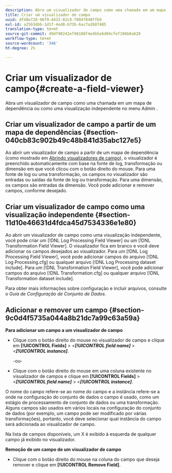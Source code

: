 ```yaml
---
description: Abra um visualizador de campo como uma chamada em um mapa de dependência ou como uma visualização independente no menu Admin .
title: Criar um visualizador de campo
uuid: df48e728-96f9-4432-82c8-f8047840ffb9
exl-id: a2563dbb-1d1f-4ed8-b73b-6ac7a2687405
translation-type: tm+mt
source-git-commit: d9df90242ef96188f4e4b5e6d04cfef196b0a628
workflow-type: tm+mt
source-wordcount: '346'
ht-degree: 2%

---
```


# Criar um visualizador de campo{#create-a-field-viewer}

Abra um visualizador de campo como uma chamada em um mapa de dependência ou como uma visualização independente no menu Admin .

## Criar um visualizador de campo a partir de um mapa de dependências {#section-040cb83c902b49c48b841d35abc127e5}

Ao abrir um visualizador de campo a partir de um mapa de dependência (como mostrado em [Abrindo visualizadores de campo](../../../../../home/c-get-started/c-admin-intrf/c-dataset-mgrs/c-dep-maps/c-opn-field-vwrs.md#concept-0f0738ac50804a33818487222c337c27)), o visualizador é preenchido automaticamente com base na fonte de log, transformação ou dimensão em que você clicou com o botão direito do mouse. Para uma fonte de log ou uma transformação, os campos no visualizador são entradas ou saídas da fonte de log ou transformação. Para uma dimensão, os campos são entradas da dimensão. Você pode adicionar e remover campos, conforme desejado.

## Criar um visualizador de campo como uma visualização independente {#section-11d10e46631d4fdca45d7534336e1e80}

Ao abrir um visualizador de campo como uma visualização independente, você pode criar um [!DNL Log Processing Field Viewer] ou um [!DNL Transformation Field Viewer]. O visualizador fica em branco e você deve adicionar os campos desejados ao visualizador. Para um [!DNL Log Processing Field Viewer], você pode adicionar campos do arquivo [!DNL Log Processing.cfg] ou qualquer arquivo [!DNL Log Processing dataset include]. Para um [!DNL Transformation Field Viewer], você pode adicionar campos do arquivo [!DNL Transformation.cfg] ou qualquer arquivo [!DNL Transformation dataset include].

Para obter mais informações sobre configuração e incluir arquivos, consulte o *Guia de Configuração de Conjunto de Dados*.

## Adicionar e remover um campo {#section-9c0d4f5735a044a8b21dc7a99c63a59a}

**Para adicionar um campo a um visualizador de campo**

* Clique com o botão direito do mouse no visualizador de campo e clique em **[!UICONTROL Fields]** > *&lt;**[!UICONTROL field name]*** > *&lt;**[!UICONTROL instance]***.

   -ou-

* Clique com o botão direito do mouse em uma coluna existente no visualizador de campos e clique em **[!UICONTROL Fields]** > *&lt;**[!UICONTROL field name]*** > *&lt;**[!UICONTROL instance]***.

O nome do campo refere-se ao nome do campo e a instância refere-se a onde na configuração do conjunto de dados o campo é usado, como um estágio de processamento de conjunto de dados ou uma transformação. Alguns campos são usados em vários locais na configuração do conjunto de dados (por exemplo, um campo pode ser modificado por várias transformações), portanto, você deve selecionar qual instância do campo será adicionada ao visualizador de campo.

Na lista de campos disponíveis, um X é exibido à esquerda de qualquer campo já exibido no visualizador.

**Remoção de um campo de um visualizador de campo**

* Clique com o botão direito do mouse na coluna do campo que deseja remover e clique em **[!UICONTROL Remove Field]**.
